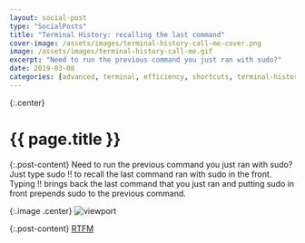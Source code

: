 ```yaml
---
layout: social-post
type: "SocialPosts"
title: "Terminal History: recalling the last command"
cover-image: /assets/images/terminal-history-call-me-cover.png
image: /assets/images/terminal-history-call-me.gif
excerpt: "Need to run the previous command you just ran with sudo?"
date: 2019-03-08
categories: [advanced, terminal, efficiency, shortcuts, terminal-history]
---
```

{:.center}
# {{ page.title }}

{:.post-content}
Need to run the previous command you just ran with sudo? Just type sudo !! to 
recall the last command ran with sudo in the front. Typing !! brings back the 
last command that you just ran and putting sudo in front prepends sudo to the 
previous command.

{:.image .center}
![viewport]({{page.image}})

{:.post-content}
<a href="http://ftp.gnu.org/old-gnu/Manuals/bash/html_chapter/bashref_9.html#SEC115" target="_blank">RTFM</a>
